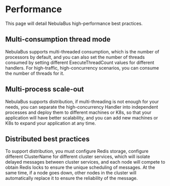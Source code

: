 # Performance

This page will detail NebulaBus high-performance best practices.

## Multi-consumption thread mode

NebulaBus supports multi-threaded consumption, which is the number of processors by default, and you can also set the number of threads consumed by setting different ExecuteThreadCount values for different handlers. For high-traffic, high-concurrency scenarios, you can consume the number of threads for it.

## Multi-process scale-out

NebulaBus supports distribution, if multi-threading is not enough for your needs, you can separate the high-concurrency Handler into independent processes and deploy them to different machines or K8s, so that your application will have better scalability, and you can add new machines or K8s to expand your application at any time.

## Distributed best practices

To support distribution, you must configure Redis storage, configure different ClusterName for different cluster services, which will isolate delayed messages between cluster services, and each node will compete to obtain Redis locks to ensure the unique scheduling of messages. At the same time, if a node goes down, other nodes in the cluster will automatically replace it to ensure the reliability of the message.

